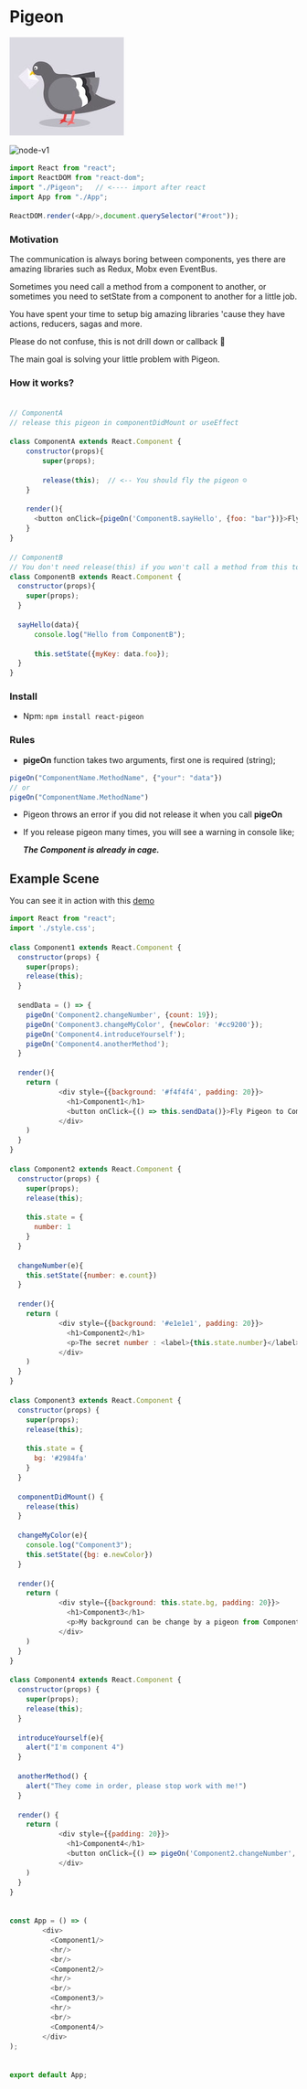 # Pigeon

![Postman Pigeon](./pigeon.jpg)

<img src='https://img.shields.io/badge/npm-1.0.0-brightgreen.svg' alt='node-v1' />

```js
import React from "react";
import ReactDOM from "react-dom";
import "./Pigeon";   // <---- import after react
import App from "./App";

ReactDOM.render(<App/>,document.querySelector("#root"));
```

### Motivation
The communication is always boring between components, yes there are amazing libraries such as Redux, Mobx even EventBus.

Sometimes you need call a method from a component to another, or sometimes you need to setState from a component to another for a little job.

You have spent your time to setup big amazing libraries 'cause they have actions, reducers, sagas and more.

Please do not confuse, this is not drill down or callback 👻

The main goal is solving your little problem with Pigeon.



### How it works?
```js

// ComponentA
// release this pigeon in componentDidMount or useEffect

class ComponentA extends React.Component {
    constructor(props){
        super(props);
        
        release(this);  // <-- You should fly the pigeon ☺️
    }
    
    render(){
      <button onClick={pigeOn('ComponentB.sayHello', {foo: "bar"})}>Fly now!</button>
    }
}

// ComponentB
// You don't need release(this) if you won't call a method from this to another
class ComponentB extends React.Component {
  constructor(props){
    super(props);
  }

  sayHello(data){
      console.log("Hello from ComponentB");
      
      this.setState({myKey: data.foo});
  }
}
```

### Install

- Npm: `npm install react-pigeon`

### Rules

- **pigeOn** function takes two arguments, first one is required (string);

```js
pigeOn("ComponentName.MethodName", {"your": "data"})
// or
pigeOn("ComponentName.MethodName")
```

- Pigeon throws an error if you did not release it when you call **pigeOn**
- If you release pigeon many times, you will see a warning in console like;

  ***The Component is already in cage.***

## Example Scene

You can see it in action with this [demo](https://xenodochial-neumann-4a5285.netlify.app)

```js
import React from "react";
import './style.css';

class Component1 extends React.Component {
  constructor(props) {
    super(props);
    release(this);
  }

  sendData = () => {
    pigeOn('Component2.changeNumber', {count: 19});
    pigeOn('Component3.changeMyColor', {newColor: '#cc9200'});
    pigeOn('Component4.introduceYourself');
    pigeOn('Component4.anotherMethod');
  }

  render(){
    return (
            <div style={{background: '#f4f4f4', padding: 20}}>
              <h1>Component1</h1>
              <button onClick={() => this.sendData()}>Fly Pigeon to Component2, Component3 and Component4</button>
            </div>
    )
  }
}

class Component2 extends React.Component {
  constructor(props) {
    super(props);
    release(this);

    this.state = {
      number: 1
    }
  }

  changeNumber(e){
    this.setState({number: e.count})
  }

  render(){
    return (
            <div style={{background: '#e1e1e1', padding: 20}}>
              <h1>Component2</h1>
              <p>The secret number : <label>{this.state.number}</label></p>
            </div>
    )
  }
}

class Component3 extends React.Component {
  constructor(props) {
    super(props);
    release(this);

    this.state = {
      bg: '#2984fa'
    }
  }

  componentDidMount() {
    release(this)
  }

  changeMyColor(e){
    console.log("Component3");
    this.setState({bg: e.newColor})
  }

  render(){
    return (
            <div style={{background: this.state.bg, padding: 20}}>
              <h1>Component3</h1>
              <p>My background can be change by a pigeon from Component1</p>
            </div>
    )
  }
}

class Component4 extends React.Component {
  constructor(props) {
    super(props);
    release(this);
  }

  introduceYourself(e){
    alert("I'm component 4")
  }

  anotherMethod() {
    alert("They come in order, please stop work with me!")
  }

  render() {
    return (
            <div style={{padding: 20}}>
              <h1>Component4</h1>
              <button onClick={() => pigeOn('Component2.changeNumber', {count: 2021}) }>I want to change number from Component2</button>
            </div>
    )
  }
}


const App = () => (
        <div>
          <Component1/>
          <hr/>
          <br/>
          <Component2/>
          <hr/>
          <br/>
          <Component3/>
          <hr/>
          <br/>
          <Component4/>
        </div>
);


export default App;

```

